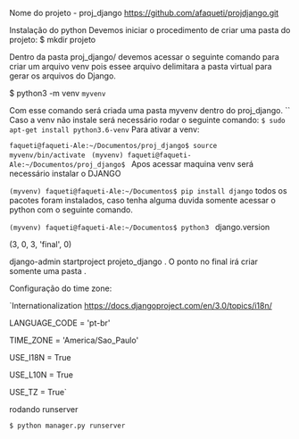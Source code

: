 Nome do projeto - proj_django
https://github.com/afaqueti/projdjango.git


Instalação do python
Devemos iniciar o procedimento de criar uma pasta do projeto: $ mkdir projeto

Dentro da pasta proj_django/ devemos acessar o seguinte comando para criar um arquivo venv pois essee arquivo delimitara a pasta virtual para gerar os arquivos do Django. 

$ python3 -m venv `myvenv` 

Com esse comando será criada uma pasta myvenv dentro do proj_django.
 `` Caso a venv não instale será necessário rodar o seguinte comando: 
` $ sudo apt-get install python3.6-venv
`
Para ativar a venv:

`faqueti@faqueti-Ale:~/Documentos/proj_django$ source myvenv/bin/activate
`
`(myvenv) faqueti@faqueti-Ale:~/Documentos/proj_django$
`
 Apos acessar maquina venv será necessário instalar o DJANGO

`(myvenv) faqueti@faqueti-Ale:~/Documentos$ pip install django` todos os pacotes foram instalados, caso tenha alguma duvida somente acessar o python com o seguinte comando.

`(myvenv) faqueti@faqueti-Ale:~/Documentos$ python3
`
django.version

(3, 0, 3, 'final', 0)

django-admin startproject projeto_django . O ponto no final irá criar somente uma pasta .

Configuração do time zone:

`Internationalization
 https://docs.djangoproject.com/en/3.0/topics/i18n/

LANGUAGE_CODE = 'pt-br'

TIME_ZONE = 'America/Sao_Paulo'

USE_I18N = True

USE_L10N = True

USE_TZ = True`

rodando runserver

`$ python manager.py runserver`

